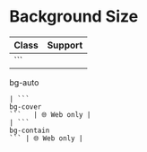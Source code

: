 # Background Size

| Class              | Support     |
| ------------------ | ----------- |
| ```
bg-auto
```    | 🌐 Web only |
| ```
bg-cover
```   | 🌐 Web only |
| ```
bg-contain
``` | 🌐 Web only |
